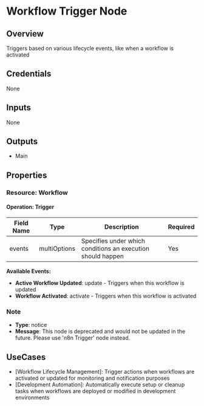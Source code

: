 # Workflow Trigger Node

## Overview

Triggers based on various lifecycle events, like when a workflow is activated

## Credentials

None

## Inputs

None

## Outputs

- Main

## Properties

### Resource: Workflow

#### Operation: Trigger

| Field Name | Type | Description | Required |
|---|---|---|---|
| events | multiOptions | Specifies under which conditions an execution should happen | Yes |

**Available Events:**
- **Active Workflow Updated**: update - Triggers when this workflow is updated
- **Workflow Activated**: activate - Triggers when this workflow is activated

### Note
- **Type**: notice
- **Message**: This node is deprecated and would not be updated in the future. Please use 'n8n Trigger' node instead.

## UseCases

- [Workflow Lifecycle Management]: Trigger actions when workflows are activated or updated for monitoring and notification purposes
- [Development Automation]: Automatically execute setup or cleanup tasks when workflows are deployed or modified in development environments

